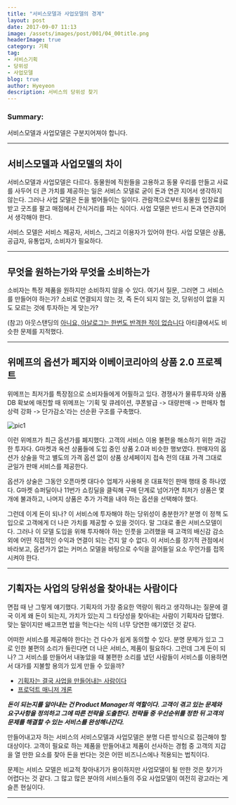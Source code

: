 ```yaml
---
title: "서비스모델과 사업모델의 경계"
layout: post
date: 2017-09-07 11:13
image: /assets/images/post/001/04_00title.png
headerImage: true
category: 기획
tag:
- 서비스기획
- 당위성
- 사업모델
blog: true
author: Hyeyeon
description: 서비스의 당위성 찾기
---
```


### Summary:

서비스모델과 사업모델은 구분지어져야 합니다.

---

## 서비스모델과 사업모델의 차이

서비스모델과 사업모델은 다르다. 동물원에 직원들을 고용하고 동물 우리를 만들고 사료를 사두어 더 큰 가치를 제공하는 일은 서비스 모델로 굳이 돈과 연관 지어서 생각하지 않는다. 그러나 사업 모델은 돈을 벌어들이는 일이다. 관람객으로부터 동물원 입장료를 받고 굿즈를 팔고 매점에서 간식거리를 파는 식이다. 사업 모델은 반드시 돈과 연관지어서 생각해야 한다.

서비스 모델은 서비스 제공자, 서비스, 그리고 이용자가 있어야 한다. 사업 모델은 상품, 공급자, 유통업자, 소비자가 필요하다.

---

## 무엇을 원하는가와 무엇을 소비하는가

소비자는 특정 제품을 원하지만 소비하지 않을 수 있다. 여기서 질문, 그러면 그 서비스를 만들어야 하는가? 소비로 연결되지 않는 것, 즉 돈이 되지 않는 것, 당위성이 없을 지도 모르는 것에 투자하는 게 맞는가?

(참고) 아웃스탠딩의 [아니요, 아날로그는 한번도 반격한 적이 없습니다](http://outstanding.kr/analog20170818/) 아티클에서도 비슷한 문제를 지적했다.

---

## 위메프의 옵션가 페지와 이베이코리아의 상품 2.0 프로젝트

위메프는 최저가를 특장점으로 소비자들에게 어필하고 있다. 경쟁사가 물류투자와 상품DB 확보에 매진할 때 위메프는 '기획 및 큐레이션, 쿠폰발급 -> 대량판매 -> 판매자 협상력 강화 -> 단가감소'라는 선순환 구조를 구축했다.

![pic1](http://newsimg.sedaily.com/2017/08/22/1OJUMGDZUR_1.jpg)

이런 위메프가 최근 옵션가를 폐지했다. 고객의 서비스 이용 불편을 해소하기 위한 과감한 투자다. G마켓과 옥션 상품들에 도입 중인 상품 2.0과 비슷한 행보였다. 판매자의 옵션가 상술을 막고 별도의 가격 옵션 없이 상품 상세페이지 접속 전의 대표 가격 그대로 균일가 판매 서비스를 제공한다.

옵션가 상술은 그동안 오픈마켓 대다수 업체가 사용해 온 대표적인 판매 행태 중 하나였다. G마켓 슈퍼딜이나 11번가 쇼킹딜을 클릭해 구매 단계로 넘어가면 최저가 상품은 몇 개에 불과하고, 나머지 상품은 추가 가격을 내야 하는 옵션을 선택해야 했다.

그런데 이게 돈이 되나? 이 서비스에 투자해야 하는 당위성이 충분한가? 분명 이 정책 도입으로 고객에게 더 나은 가치를 제공할 수 있을 것이다. 말 그대로 좋은 서비스모델이다. 그러나 이 모델 도입을 위해 투자해야 하는 인풋을 고려했을 때 고객의 배신감 감소 외에 어떤 직접적인 수익과 연결이 되는 건지 알 수 없다. 이 서비스를 장기적 관점에서 바라보고, 옵션가가 없는 커머스 모델을 바탕으로 수익을 끌어들일 요소 무언가를 접목시켜야 한다.

---

## 기획자는 사업의 당위성을 찾아내는 사람이다

면접 때 난 그렇게 얘기했다. 기획자의 가장 중요한 역량이 뭐라고 생각하냐는 질문에 결국 이게 왜 돈이 되는지, 가치가 있는지 그 타당성을 찾아내는 사람이 기획자라 답했다. 맞는 말이지만 배고프면 밥을 먹는다는 식의 너무 당연한 얘기였던 것 같다.

어떠한 서비스를 제공해야 한다는 건 다수가 쉽게 동의할 수 있다. 분명 문제가 있고 그로 인한 불편의 소리가 들린다면 더 나은 서비스, 제품이 필요하다. 그런데 그게 돈이 되나? 그 서비스를 만들어서 내놓았을 때 불편한 소리를 냈던 사람들이 서비스를 이용하면서 대가를 지불할 용의가 있게 만들 수 있을까?

* [기획자는 결국 사업을 만들어내는 사람이다](http://ppss.kr/archives/126174)
* [프로덕트 매니저 개론](http://www.andrewahn.co/product/who-is-a-product-manager/)

***돈이 되는지를 알아내는 건 Product Manager의 역할이다. 고객이 겪고 있는 문제와 요구사항을 정의하고 그에 따른 전략을 도출한다. 전략들 중 우선순위를 정한 뒤 고객의 문제를 해결할 수 있는 서비스를 완성해나간다.***

만들어내고자 하는 서비스의 서비스모델과 사업모델은 분명 다른 방식으로 접근해야 할 대상이다. 고객이 필요로 하는 제품을 만들어내고 제품이 선사하는 경험 중 고객의 지갑을 열 만한 요소를 찾아 돈을 번다는 것은 어떤 비즈니스에나 적용되는 법칙이다.

문제는 서비스 모델은 비교적 찾아내기가 용이하지만 사업모델이 될 만한 것은 찾기가 어렵다는 것 같다. 그 많고 많은 분야의 서비스들의 주요 사업모델이 여전히 광고라는 게 슬픈 현실이다.

---
